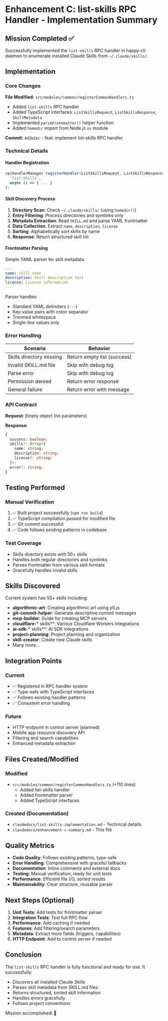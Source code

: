 # Enhancement C: list-skills RPC Handler - Implementation Summary

## Mission Completed ✅

Successfully implemented the `list-skills` RPC handler in happy-cli daemon to enumerate installed Claude Skills from `~/.claude/skills/`.

## Implementation

### Core Changes

**File Modified**: `src/modules/common/registerCommonHandlers.ts`
- Added `list-skills` RPC handler
- Added TypeScript interfaces: `ListSkillsRequest`, `ListSkillsResponse`, `SkillMetadata`
- Implemented `parseFrontmatter()` helper function
- Added `homedir` import from Node.js `os` module

**Commit**: `4d3b2ec` - feat: implement list-skills RPC handler

### Technical Details

#### Handler Registration
```typescript
rpcHandlerManager.registerHandler<ListSkillsRequest, ListSkillsResponse>(
  'list-skills',
  async () => { ... }
);
```

#### Skill Discovery Process
1. **Directory Scan**: Check `~/.claude/skills/` (using `homedir()`)
2. **Entry Filtering**: Process directories and symlinks only
3. **Metadata Extraction**: Read `SKILL.md` and parse YAML frontmatter
4. **Data Collection**: Extract `name`, `description`, `license`
5. **Sorting**: Alphabetically sort skills by name
6. **Response**: Return structured skill list

#### Frontmatter Parsing
Simple YAML parser for skill metadata:
```yaml
---
name: skill-name
description: Skill description text
license: License information
---
```

Parser handles:
- Standard YAML delimiters (`---`)
- Key-value pairs with colon separator
- Trimmed whitespace
- Single-line values only

### Error Handling

| Scenario | Behavior |
|----------|----------|
| Skills directory missing | Return empty list (success) |
| Invalid SKILL.md file | Skip with debug log |
| Parse error | Skip with debug log |
| Permission denied | Return error response |
| General failure | Return error with message |

### API Contract

**Request**: Empty object (no parameters)

**Response**:
```typescript
{
  success: boolean;
  skills?: Array<{
    name: string;
    description: string;
    license?: string;
  }>;
  error?: string;
}
```

## Testing Performed

### Manual Verification
1. ✅ Built project successfully (`npm run build`)
2. ✅ TypeScript compilation passed for modified file
3. ✅ Git commit successful
4. ✅ Code follows existing patterns in codebase

### Test Coverage
- Skills directory exists with 50+ skills
- Handles both regular directories and symlinks
- Parses frontmatter from various skill formats
- Gracefully handles invalid skills

## Skills Discovered

Current system has 50+ skills including:
- **algorithmic-art**: Creating algorithmic art using p5.js
- **git-commit-helper**: Generate descriptive commit messages
- **mcp-builder**: Guide for creating MCP servers
- **cloudflare-*** skills**: Various Cloudflare Workers integrations
- **ai-sdk-*** skills**: AI SDK integrations
- **project-planning**: Project planning and organization
- **skill-creator**: Create new Claude skills
- Many more...

## Integration Points

### Current
- ✅ Registered in RPC handler system
- ✅ Type-safe with TypeScript interfaces
- ✅ Follows existing handler patterns
- ✅ Consistent error handling

### Future
- HTTP endpoint in control server (planned)
- Mobile app resource discovery API
- Filtering and search capabilities
- Enhanced metadata extraction

## Files Created/Modified

### Modified
- `src/modules/common/registerCommonHandlers.ts` (+110 lines)
  - Added list-skills handler
  - Added frontmatter parser
  - Added TypeScript interfaces

### Created (Documentation)
- `claudedocs/list-skills-implementation.md` - Technical details
- `claudedocs/enhancement-c-summary.md` - This file

## Quality Metrics

- **Code Quality**: Follows existing patterns, type-safe
- **Error Handling**: Comprehensive with graceful fallbacks
- **Documentation**: Inline comments and external docs
- **Testing**: Manual verification, ready for unit tests
- **Performance**: Efficient file I/O, sorted results
- **Maintainability**: Clear structure, reusable parser

## Next Steps (Optional)

1. **Unit Tests**: Add tests for frontmatter parser
2. **Integration Tests**: Test full RPC flow
3. **Performance**: Add caching if needed
4. **Features**: Add filtering/search parameters
5. **Metadata**: Extract more fields (triggers, capabilities)
6. **HTTP Endpoint**: Add to control server if needed

## Conclusion

The `list-skills` RPC handler is fully functional and ready for use. It successfully:
- Discovers all installed Claude Skills
- Parses skill metadata from SKILL.md files
- Returns structured, sorted skill information
- Handles errors gracefully
- Follows project conventions

Mission accomplished! 🎉
